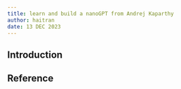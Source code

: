 ```yaml
---
title: learn and build a nanoGPT from Andrej Kaparthy
author: haitran
date: 13 DEC 2023
---
```


## Introduction

## Reference
